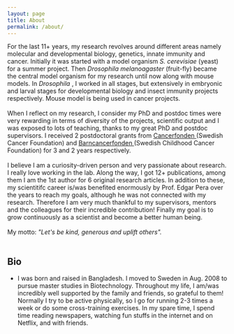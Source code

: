 ```yaml
---
layout: page
title: About
permalink: /about/
---
```


For the last 11+ years, my research revolves around different areas namely molecular and developmental biology, genetics, innate immunity and cancer. Initially it was started with a model organism <i> S. cerevisiae </i> (yeast) for a summer project. Then <i> Drosophila melanoagaster </i> (fruit-fly) became the central model organism for my research until now along with mouse models. In <i> Drosophila </i>, I worked in all stages, but extensively in embryonic and larval stages for developmental biology and insect immunity  projects respectively. Mouse model is being used in cancer projects.
<br><br>
When I reflect on my research, I consider my PhD and postdoc times were very rewarding in terms of diversity of the projects, scientific output and I was exposed to lots of teaching, thanks to my great PhD and postdoc supervisors. I received 2 postdoctoral grants from <a href="https://www.cancerfonden.se/forskning/for-forskare/samtliga-anslagsbeslut"> Cancerfonden </a> (Swedish Cancer Foundation) and <a href="https://www.barncancerfonden.se/for-forskare/forskningsanslag/beviljade-forskningsanslag-och-tjanster/"> Barncancerfonden </a> (Swedish Childhood Cancer Foundation) for 3 and 2 years respectively. 
<br><br>
I believe I am a curiosity-driven person and very passionate about research. I really love working in the lab. Along the way, I got 12+ publications, among them I am the 1st author for 6 original research articles. In addition to these, my scientitifc career is/was benefited enormously by Prof. Edgar Pera over the years to reach my goals, although he was not connected with my research. Therefore I am very much thankful to my supervisors, mentors and the colleagues for their incredible contribution! Finally my goal is to grow continuously as a scientist and become a better human being. <br><br>
My motto: <i>"Let's be kind, generous and uplift others".</i><br><br>

<h2>Bio</h2>
<ul>
<li> I was born and raised in Bangladesh. I moved to Sweden in Aug. 2008 to pursue master studies in Biotechnology. Throughout my life, I am/was incredibly well supported by the family and friends, so grateful to them! Normally I try to be active physically, so I go for running 2-3 times a week or do some cross-training exercises. In my spare time, I spend time reading newspapers, watching fun stuffs in the internet and on Netflix, and with friends.
